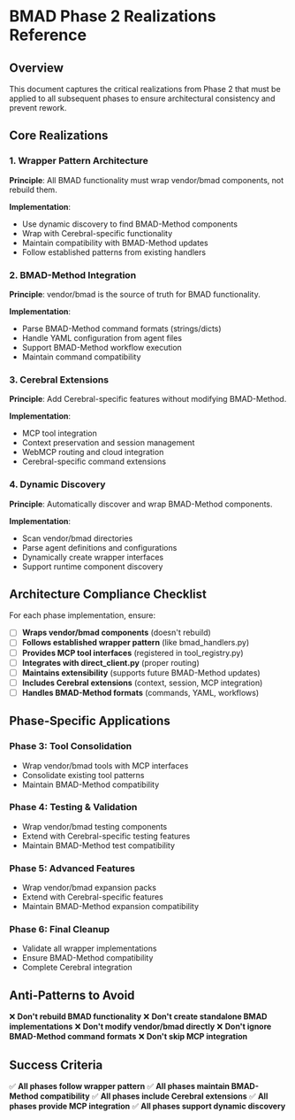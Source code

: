 # BMAD Phase 2 Realizations Reference

## Overview
This document captures the critical realizations from Phase 2 that must be applied to all subsequent phases to ensure architectural consistency and prevent rework.

## Core Realizations

### 1. Wrapper Pattern Architecture
**Principle**: All BMAD functionality must wrap vendor/bmad components, not rebuild them.

**Implementation**:
- Use dynamic discovery to find BMAD-Method components
- Wrap with Cerebral-specific functionality
- Maintain compatibility with BMAD-Method updates
- Follow established patterns from existing handlers

### 2. BMAD-Method Integration
**Principle**: vendor/bmad is the source of truth for BMAD functionality.

**Implementation**:
- Parse BMAD-Method command formats (strings/dicts)
- Handle YAML configuration from agent files
- Support BMAD-Method workflow execution
- Maintain command compatibility

### 3. Cerebral Extensions
**Principle**: Add Cerebral-specific features without modifying BMAD-Method.

**Implementation**:
- MCP tool integration
- Context preservation and session management
- WebMCP routing and cloud integration
- Cerebral-specific command extensions

### 4. Dynamic Discovery
**Principle**: Automatically discover and wrap BMAD-Method components.

**Implementation**:
- Scan vendor/bmad directories
- Parse agent definitions and configurations
- Dynamically create wrapper interfaces
- Support runtime component discovery

## Architecture Compliance Checklist

For each phase implementation, ensure:

- [ ] **Wraps vendor/bmad components** (doesn't rebuild)
- [ ] **Follows established wrapper pattern** (like bmad_handlers.py)
- [ ] **Provides MCP tool interfaces** (registered in tool_registry.py)
- [ ] **Integrates with direct_client.py** (proper routing)
- [ ] **Maintains extensibility** (supports future BMAD-Method updates)
- [ ] **Includes Cerebral extensions** (context, session, MCP integration)
- [ ] **Handles BMAD-Method formats** (commands, YAML, workflows)

## Phase-Specific Applications

### Phase 3: Tool Consolidation
- Wrap vendor/bmad tools with MCP interfaces
- Consolidate existing tool patterns
- Maintain BMAD-Method compatibility

### Phase 4: Testing & Validation
- Wrap vendor/bmad testing components
- Extend with Cerebral-specific testing features
- Maintain BMAD-Method test compatibility

### Phase 5: Advanced Features
- Wrap vendor/bmad expansion packs
- Extend with Cerebral-specific features
- Maintain BMAD-Method expansion compatibility

### Phase 6: Final Cleanup
- Validate all wrapper implementations
- Ensure BMAD-Method compatibility
- Complete Cerebral integration

## Anti-Patterns to Avoid

❌ **Don't rebuild BMAD functionality**
❌ **Don't create standalone BMAD implementations**
❌ **Don't modify vendor/bmad directly**
❌ **Don't ignore BMAD-Method command formats**
❌ **Don't skip MCP integration**

## Success Criteria

✅ **All phases follow wrapper pattern**
✅ **All phases maintain BMAD-Method compatibility**
✅ **All phases include Cerebral extensions**
✅ **All phases provide MCP integration**
✅ **All phases support dynamic discovery**
